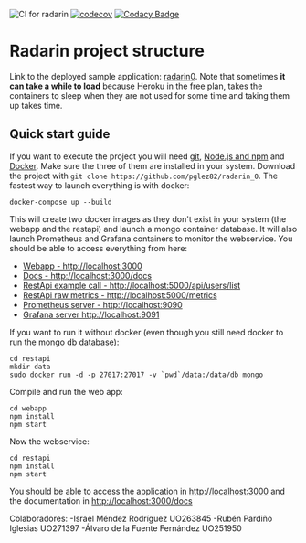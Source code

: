 ![CI for radarin](https://github.com/arquisoft/radarin_es4a/workflows/CI%20for%20radarin/badge.svg)
[![codecov](https://codecov.io/gh/Arquisoft/radarin_es4a/branch/master/graph/badge.svg?token=S7F9LW0EOW)](https://codecov.io/gh/Arquisoft/radarin_es4a)
[![Codacy Badge](https://app.codacy.com/project/badge/Grade/d3f980bf6f154f2086d86dd381be8e95)](https://www.codacy.com/gh/Arquisoft/radarin_es4a/dashboard?utm_source=github.com&amp;utm_medium=referral&amp;utm_content=Arquisoft/radarin_es4a&amp;utm_campaign=Badge_Grade)

# Radarin project structure
Link to the deployed sample application: [radarin0](https://radarin0webapp.herokuapp.com/). Note that sometimes **it can take a while to load** because Heroku in the free plan, takes the containers to sleep when they are not used for some time and taking them up takes time.

## Quick start guide
If you want to execute the project you will need [git](https://git-scm.com/downloads), [Node.js and npm](https://www.npmjs.com/get-npm) and [Docker](https://docs.docker.com/get-docker/). Make sure the three of them are installed in your system. Download the project with `git clone https://github.com/pglez82/radarin_0`. The fastest way to launch everything is with docker:
```
docker-compose up --build
```
This will create two docker images as they don't exist in your system (the webapp and the restapi) and launch a mongo container database. It will also launch Prometheus and Grafana containers to monitor the webservice. You should be able to access everything from here:
 - [Webapp - http://localhost:3000](http://localhost:3000)
 - [Docs - http://localhost:3000/docs](http://localhost:3000/docs)
 - [RestApi example call - http://localhost:5000/api/users/list](http://localhost:5000/api/users/list)
 - [RestApi raw metrics - http://localhost:5000/metrics](http://localhost:5000/metrics)
 - [Prometheus server - http://localhost:9090](http://localhost:9090)
 - [Grafana server http://localhost:9091](http://localhost:9091)
 
If you want to run it without docker (even though you still need docker to run the mongo db database):
```
cd restapi
mkdir data
sudo docker run -d -p 27017:27017 -v `pwd`/data:/data/db mongo
```
Compile and run the web app:
```
cd webapp
npm install
npm start
```
Now the webservice:
```
cd restapi
npm install
npm start
```
You should be able to access the application in [http://localhost:3000](http://localhost:3000) and the documentation in [http://localhost:3000/docs](http://localhost:3000/docs)

Colaboradores:
-Israel Méndez Rodríguez UO263845
-Rubén Pardiño Iglesias UO271397
-Álvaro de la Fuente Fernández UO251950
